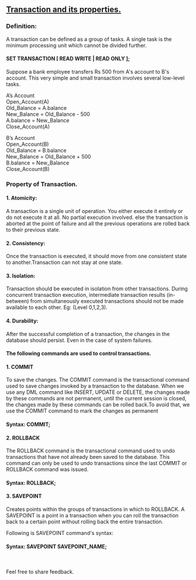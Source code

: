 ## [Transaction and its properties.](https://prayuja-teli.github.io/Blog/Properties)<br/>    

### Definition:<br/>

A transaction can be defined as a group of tasks. A single task is the minimum processing unit which cannot be divided further.<br/>
 
#### SET TRANSACTION [ READ WRITE | READ ONLY ];<br/>

Suppose a bank employee transfers Rs 500 from A's account to B's account. 
This very simple and small transaction involves several low-level tasks.<br/>


A’s Account<br/>
Open_Account(A)<br/>
Old_Balance = A.balance<br/>
New_Balance = Old_Balance - 500<br/>
A.balance = New_Balance<br/>
Close_Account(A)<br/>
 
B’s Account<br/>
Open_Account(B)<br/>
Old_Balance = B.balance<br/>
New_Balance = Old_Balance + 500<br/>
B.balance = New_Balance<br/>
Close_Account(B)<br/>

### Property of Transaction.<br/>

#### 1. Atomicity:<br/>

A transaction is a single unit of operation. You either execute it entirely or do not execute it at all. No partial execution involved. else the transaction is aborted at the point of failure and all the previous operations are rolled back to their previous state.<br/>

#### 2. Consistency:<br/>

Once the transaction is executed, it should move from one consistent state to another.Transaction can not stay at one state.<br/>


#### 3. Isolation:<br/>

Transaction should be executed in isolation from other transactions. During concurrent transaction execution, intermediate transaction results (in-between) from simultaneously executed transactions should not be made available to each other. Eg: (Level 0,1,2,3).<br/>



#### 4. Durability:<br/>

After the successful completion of a transaction, the changes in the database should persist. Even in the case of system failures.<br/>

#### The following commands are used to control transactions.<br/>

#### 1. COMMIT<br/>

To save the changes. The COMMIT command is the transactional command used to save changes invoked by a transaction to the database. When we use any DML command like INSERT, UPDATE or DELETE, the changes made by these commands are not permanent, until the current session is closed, the changes made by these commands can be rolled back.To avoid that, we use the COMMIT command to mark the changes as permanent<br/>

 #### Syntax:   COMMIT;<br/>
 
#### 2. ROLLBACK<br/>

The ROLLBACK command is the transactional command used to undo transactions that have not already been saved to the database. This command can only be used to undo transactions since the last COMMIT or ROLLBACK command was issued.<br/>

 #### Syntax:  ROLLBACK;<br/>

#### 3. SAVEPOINT<br/>

Creates points within the groups of transactions in which to ROLLBACK. A SAVEPOINT is a point in a transaction when you can roll the transaction back to a certain point without rolling back the entire transaction.<br/>

Following is SAVEPOINT command's syntax:  <br/>

 #### Syntax:  SAVEPOINT SAVEPOINT_NAME;<br/><br/><br/>


Feel free to share feedback.














